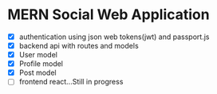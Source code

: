 # MERN Social Web Application

- [x] authentication using json web tokens(jwt) and passport.js
- [x] backend api with routes and models
- [x] User model
- [x] Profile model
- [x] Post model
- [ ] frontend react...Still in progress